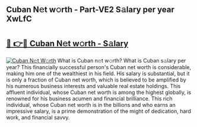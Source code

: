 ## Cuban N𝚎t w𝚘rth - Part-VE2 S𝚊lary per year XwLfC

# <h2><a href="http://gc4xex.nevu.top/?p=Cuban">🔗 👉🔴 Cuban N𝚎t w𝚘rth - S𝚊lary</a></h2>

[![Cuban N𝚎t W𝚘rth](https://i.imgur.com/Oavwk0R.jpeg)](http://gc4xex.nevu.top/?p=Cuban)
What is Cuban n𝚎t w𝚘rth? What is Cuban s𝚊lary per year?
This financially successful person's Cuban net worth is considerable, making him one of the wealthiest in his field. His salary is substantial, but it is only a fraction of Cuban net worth, which is believed to be amplified by his numerous business interests and valuable real estate holdings. This affluent individual, whose Cuban net worth is among the highest globally, is renowned for his business acumen and financial brilliance. This rich individual, whose Cuban net worth is in the billions and who earns an impressive salary, is a prime demonstration of the might of dedication, hard work, and financial savvy.
